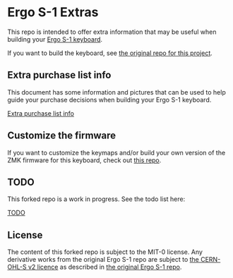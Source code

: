 # Ergo S-1 Extras

This repo is intended to offer extra information that may be useful when building your [Ergo S-1 keyboard](https://github.com/wizarddata/Ergo-S-1).

If you want to build the keyboard, see [the original repo for this project](https://github.com/wizarddata/Ergo-S-1).

## Extra purchase list info

This document has some information and pictures that can be used to help guide your purchase decisions when building your Ergo S-1 keyboard.

[Extra purchase list info](https://github.com/arcanemachine/Ergo-S-1/blob/main/extra-purchase-list-info.md)

## Customize the firmware

If you want to customize the keymaps and/or build your own version of the ZMK firmware for this keyboard, check out [this repo](https://github.com/arcanemachine/zmk-ergo-s-1).

## TODO

This forked repo is a work in progress. See the todo list here:

[TODO](https://github.com/arcanemachine/Ergo-S-1/blob/main/TODO.md)

## License

The content of this forked repo is subject to the MIT-0 license. Any derivative works from the original Ergo S-1 repo are subject to [the CERN-OHL-S v2 licence](https://spdx.org/licenses/CERN-OHL-S-2.0.html) as described in [the original Ergo S-1 repo](https://github.com/wizarddata/Ergo-S-1/commit/58e50b198b7f7b34e3af4004d18da98f1de46546#diff-fd715bfdd30476d39e0594585a4c7730567b89caf4fce2f8d88e4f4b1bb5ec4e).
